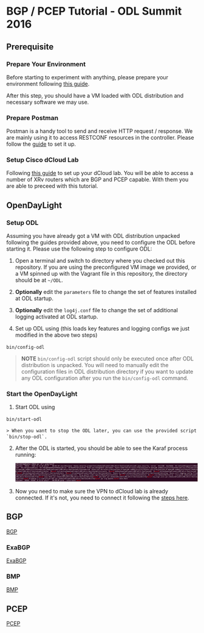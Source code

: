 # BGP / PCEP Tutorial - ODL Summit 2016

## Prerequisite

### Prepare Your Environment

Before starting to experiment with anything, please prepare your environment following [this guide](./prepare-vm.md).

After this step, you should have a VM loaded with ODL distribution and necessary software we may use.

### Prepare Postman

Postman is a handy tool to send and receive HTTP request / response.  We are mainly using it to access RESTCONF resources in the controller.  Please follow the [guide](./config-postman.md) to set it up.

### Setup Cisco dCloud Lab

Following [this guide](./setup-dcloud.md) to set up your dCloud lab.  You will be able to access a number of XRv routers which are BGP and PCEP capable.  With them you are able to preceed with this tutorial.

## OpenDayLight

### Setup ODL

Assuming you have already got a VM with ODL distribution unpacked following the guides provided above, you need to configure the ODL before starting it.  Please use the following step to configure ODL:

1.  Open a terminal and switch to directory where you checked out this repository.  If you are using the preconfigured VM image we provided, or a VM spinned up with the Vagrant file in this repository, the directory should be at `~/ODL`.

4.  **Optionally** edit the `parameters` file to change the set of features installed at ODL startup.

5.  **Optionally** edit the `log4j.conf` file to change the set of additional logging activated at ODL startup.
 
6.  Set up ODL using (this loads key features and logging configs we just modified in the above two steps)

  `bin/config-odl`

  > **NOTE** `bin/config-odl` script should only be executed once after ODL distribution is unpacked.  You will need to manually edit the configuration files in ODL distribution directory if you want to update any ODL configuration after you run the `bin/config-odl` command.
 
### Start the OpenDayLight 

1. Start ODL using

  `bin/start-odl`
  
	> When you want to stop the ODL later, you can use the provided script `bin/stop-odl`.

2. After the ODL is started, you should be able to see the Karaf process running:

	![Karaf process](./images/odl/karaf.png)

3. Now you need to make sure the VPN to dCloud lab is already connected.  If it's not, you need to connect it following the [steps here](./setup-dcloud.md#connect-to-dcloud-lab).
	
## BGP

[BGP](./config-bgp.md)

### ExaBGP

[ExaBGP](./use-exabgp.md)

### BMP

[BMP](./config-bmp.md)

## PCEP

[PCEP](./config-pcep.md)